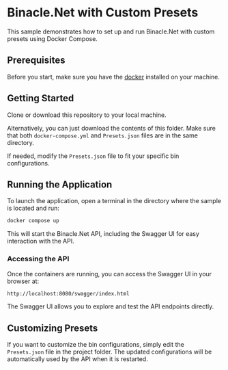 ﻿# Binacle.Net with Custom Presets

This sample demonstrates how to set up and run Binacle.Net with custom presets using Docker Compose.

## Prerequisites
Before you start, make sure you have the [docker](https://www.docker.com) installed on your machine.

## Getting Started
Clone or download this repository to your local machine.

Alternatively, you can just download the contents of this folder. Make sure that both `docker-compose.yml` and `Presets.json` files are in the same directory.

If needed, modify the `Presets.json` file to fit your specific bin configurations.

## Running the Application
To launch the application, open a terminal in the directory where the sample is located and run:

```bash
docker compose up
```

This will start the Binacle.Net API, including the Swagger UI for easy interaction with the API.

### Accessing the API
Once the containers are running, you can access the Swagger UI in your browser at:

```bash
http://localhost:8080/swagger/index.html
```

The Swagger UI allows you to explore and test the API endpoints directly.

## Customizing Presets
If you want to customize the bin configurations, simply edit the `Presets.json` file in the project folder. The updated configurations will be automatically used by the API when it is restarted.
